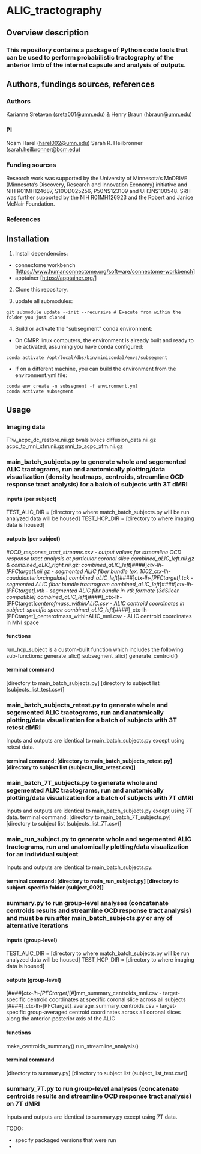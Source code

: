 # ALIC_tractography

## Overview description
### This repository contains a package of Python code tools that can be used to perform probabilistic tractography of the anterior limb of the internal capsule and analysis of outputs.

## Authors, fundings sources, references
### Authors
Karianne Sretavan (sreta001@umn.edu) & Henry Braun (hbraun@umn.edu)

### PI
Noam Harel (harel002@umn.edu)
Sarah R. Heilbronner (sarah.heilbronner@bcm.edu)

### Funding sources
Research work was supported by the University of Minnesota’s MnDRIVE (Minnesota’s Discovery, Research and Innovation Economy) initiative and NIH R01MH124687, S10OD025256, P50NS123109 and UH3NS100548. SRH was further supported by the NIH R01MH126923 and the Robert and Janice McNair Foundation.

### References


## Installation

1. Install dependencies:
* connectome workbench [https://www.humanconnectome.org/software/connectome-workbench]
* apptainer [https://apptainer.org/]

2. Clone this repository.

3. update all submodules:
 ```
 git submodule update --init --recursive # Execute from within the folder you just cloned
 ```
4. Build or activate the "subsegment" conda environment:

  * On CMRR linux computers, the environment is already built and ready to be activated, assuming you have conda configured:
 ```
 conda activate /opt/local/dbs/bin/miniconda3/envs/subsegment
 ```
  * If on a different machine, you can build the environment from the environment.yml file:
 ```
 conda env create -n subsegment -f environment.yml
 conda activate subsegment
 ```

## Usage

### Imaging data
T1w_acpc_dc_restore.nii.gz
bvals
bvecs
diffusion_data.nii.gz
acpc_to_mni_xfm.nii.gz 
mni_to_acpc_xfm.nii.gz

### main_batch_subjects.py to generate whole and segemented ALIC tractograms, run and anatomically plotting/data visualization (density heatmaps, centroids, streamline OCD response tract analysis) for a batch of subjects with 3T dMRI

#### inputs (per subject)
TEST_ALIC_DIR = [directory to where match_batch_subjects.py will be run analyzed data will be housed]
TEST_HCP_DIR = [directory to where imaging data is housed]

#### outputs (per subject)
#_OCD_response_tract_streams.csv - output values for streamline OCD response tract analysis at particular coronal slice
combined_aLIC_left.nii.gz &  combined_aLIC_right.nii.gz: 
combined_aLIC_left_[####]_ctx-lh-[PFCtarget].nii.gz - segmented ALIC fiber bundle (ex. 1002_ctx-lh-caudalanteriorcingulate)
combined_aLIC_left_[####]_ctx-lh-[PFCtarget].tck - segmented ALIC fiber bundle tractrogram
combined_aLIC_left_[####]_ctx-lh-[PFCtarget].vtk - segmented ALIC fibr bundle in vtk formate (3dSlicer compatible)
combined_aLIC_left_[####]_ctx-lh-[PFCtarget]_centerofmass_withinALIC.csv - ALIC centroid coordinates in subject-specific space
combined_aLIC_left_[####]_ctx-lh-[PFCtarget]_centerofmass_withinALIC_mni.csv - ALIC centroid coordinates in MNI space

#### functions
run_hcp_subject is a custom-built function which includes the following sub-functions:
generate_alic()
subsegment_alic()
generate_centroid()

#### terminal command
[directory to main_batch_subjects.py] [directory to subject list (subjects_list_test.csv)]

### main_batch_subjects_retest.py to generate whole and segemented ALIC tractograms, run and anatomically plotting/data visualization for a batch of subjects with 3T retest dMRI
Inputs and outputs are identical to main_batch_subjects.py except using retest data.
#### terminal command: [directory to main_batch_subjects_retest.py] [directory to subject list (subjects_list_retest.csv)]

### main_batch_7T_subjects.py to generate whole and segemented ALIC tractograms, run and anatomically plotting/data visualization for a batch of subjects with 7T dMRI
Inputs and outputs are identical to main_batch_subjects.py except using 7T data.
terminal command: [directory to main_batch_7T_subjects.py] [directory to subject list (subjects_list_7T.csv)]

### main_run_subject.py to generate whole and segemented ALIC tractograms, run and anatomically plotting/data visualization for an individual subject
Inputs and outputs are identical to main_batch_subjects.py.
#### terminal command: [directory to main_run_subject.py] [directory to subject-specific folder (subject_002)]

### summary.py to run group-level analyses (concatenate centroids results and streamline OCD response tract analysis) and must be run after main_batch_subjects.py or any of alternative iterations

#### inputs (group-level)
TEST_ALIC_DIR = [directory to where match_batch_subjects.py will be run analyzed data will be housed]
TEST_HCP_DIR = [directory to where imaging data is housed]

#### outputs (group-level)
[####]_ctx-lh-[PFCtarget]_[#]mm_summary_centroids_mni.csv - target-specific centroid coordinates at specific coronal slice across all subjects
[####]_ctx-lh-[PFCtarget]_average_summary_centroids.csv - target-specific group-averaged centroid coordinates across all coronal slices along the anterior-posterior axis of the ALIC

#### functions
make_centroids_summary()
run_streamline_analysis()

#### terminal command
[directory to summary.py] [directory to subject list (subject_list_test.csv)]

### summary_7T.py to run group-level analyses (concatenate centroids results and streamline OCD response tract analysis) on 7T dMRI
Inputs and outputs are identical to summary.py except using 7T data.

TODO: 
- specify packaged versions that were run
-
